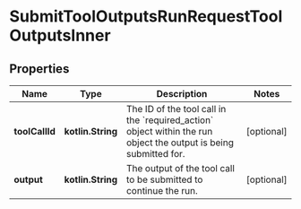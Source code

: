 
# SubmitToolOutputsRunRequestToolOutputsInner

## Properties
Name | Type | Description | Notes
------------ | ------------- | ------------- | -------------
**toolCallId** | **kotlin.String** | The ID of the tool call in the &#x60;required_action&#x60; object within the run object the output is being submitted for. |  [optional]
**output** | **kotlin.String** | The output of the tool call to be submitted to continue the run. |  [optional]



